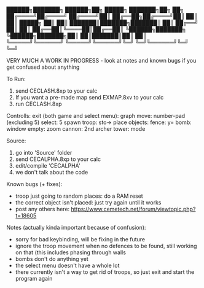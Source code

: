  ██████╗███████╗         ██████╗██╗      █████╗ ███████╗██╗  ██╗
██╔════╝██╔════╝        ██╔════╝██║     ██╔══██╗██╔════╝██║  ██║
██║     █████╗          ██║     ██║     ███████║███████╗███████║
██║     ██╔══╝          ██║     ██║     ██╔══██║╚════██║██╔══██║
╚██████╗███████╗        ╚██████╗███████╗██║  ██║███████║██║  ██║
 ╚═════╝╚══════╝         ╚═════╝╚══════╝╚═╝  ╚═╝╚══════╝╚═╝  ╚═╝

VERY MUCH A WORK IN PROGRESS - look at notes and known bugs if you get confused about anything

To Run:
1. send CECLASH.8xp to your calc
2. If you want a pre-made map send EXMAP.8xv to your calc
3. run CECLASH.8xp

Controlls:
exit (both game and select menu): graph
move: number-pad (excluding 5)
select: 5
spawn troop: sto->
place objects:
   fence: y=
   bomb: window
   empty: zoom
   cannon: 2nd
   archer tower: mode

Source:
1. go into 'Source' folder
2. send CECALPHA.8xp to your calc
3. edit/compile 'CECALPHA'
4. we don't talk about the code

Known bugs (+ fixes):
- troop just going to random places: do a RAM reset
- the correct object isn't placed: just try again until it works
- post any others here: https://www.cemetech.net/forum/viewtopic.php?t=18605

Notes (actually kinda important because of confusion):
- sorry for bad keybinding, will be fixing in the future
- ignore the troop movement when no defences to be found, still working on that (this includes phasing through walls
- bombs don't do anything yet
- the select menu doesn't have a whole lot
- there currently isn't a way to get rid of troops, so just exit and start the program again                                                                                                                                                                                                                                                                    
